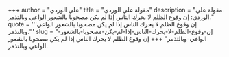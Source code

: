 +++
author = "علي الوردي"
title = "مقولة علي الوردي"
description = "مقولة علي الوردي: إن وقوع الظلم لا يحرك الناس إذا لم يكن مصحوبا بالشعور الواعي وبالتذمر."
quote = '''إن وقوع الظلم لا يحرك الناس إذا لم يكن مصحوبا بالشعور الواعي وبالتذمر.'''
slug = "إن-وقوع-الظلم-لا-يحرك-الناس-إذا-لم-يكن-مصحوبا-بالشعور-الواعي-وبالتذمر"
+++
إن وقوع الظلم لا يحرك الناس إذا لم يكن مصحوبا بالشعور الواعي وبالتذمر.
